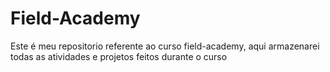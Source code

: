 # Field-Academy

Este é meu repositorio referente ao curso field-academy, aqui armazenarei todas as atividades e projetos feitos durante o curso

